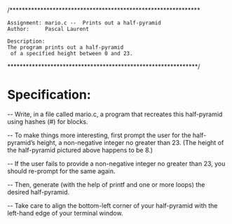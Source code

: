 /**************************************************************

	Assignment:	mario.c --  Prints out a half-pyramid
	Author: 	Pascal Laurent

	Description:
	The program prints out a half-pyramid
	 of a specified height between 0 and 23.

 **************************************************************/

Specification:
==============

-- Write, in a file called mario.c, a program that recreates this half-pyramid using hashes (#) for blocks.

-- To make things more interesting, first prompt the user for the half-pyramid’s height, a non-negative integer no greater than 23. (The height of the half-pyramid pictured above happens to be 8.)

-- If the user fails to provide a non-negative integer no greater than 23, you should re-prompt for the same again.

-- Then, generate (with the help of printf and one or more loops) the desired half-pyramid.

-- Take care to align the bottom-left corner of your half-pyramid with the left-hand edge of your terminal window.

